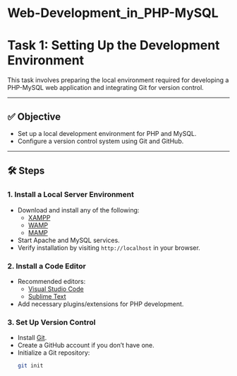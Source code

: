 # Web-Development_in_PHP-MySQL
# Task 1: Setting Up the Development Environment

This task involves preparing the local environment required for developing a PHP-MySQL web application and integrating Git for version control.

---

## ✅ Objective

- Set up a local development environment for PHP and MySQL.
- Configure a version control system using Git and GitHub.

---

## 🛠️ Steps

### 1. Install a Local Server Environment
- Download and install any of the following:
  - [XAMPP](https://www.apachefriends.org/)
  - [WAMP](http://www.wampserver.com/)
  - [MAMP](https://www.mamp.info/en/)
- Start Apache and MySQL services.
- Verify installation by visiting `http://localhost` in your browser.

### 2. Install a Code Editor
- Recommended editors:
  - [Visual Studio Code](https://code.visualstudio.com/)
  - [Sublime Text](https://www.sublimetext.com/)
- Add necessary plugins/extensions for PHP development.

### 3. Set Up Version Control
- Install [Git](https://git-scm.com/downloads).
- Create a GitHub account if you don’t have one.
- Initialize a Git repository:
  ```bash
  git init
